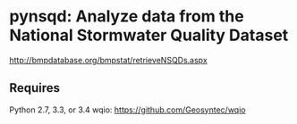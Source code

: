 # pynsqd: Analyze data from the National Stormwater Quality Dataset
http://bmpdatabase.org/bmpstat/retrieveNSQDs.aspx

## Requires
Python 2.7, 3.3, or 3.4
wqio: https://github.com/Geosyntec/wqio
